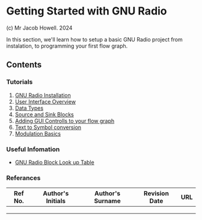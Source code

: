 # Getting Started with GNU Radio
(c) Mr Jacob Howell. 2024 <br>

In this section, we'll learn how to setup a basic GNU Radio project from instalation, to programming your first flow graph.

## Contents

### Tutorials
1. [GNU Radio Installation](./GNU-Radio-Installation/README.md)
2. [User Interface Overview](./User-Interface-Overview/README.md)
3. [Data Types](./Data-Types/README.md)
4. [Source and Sink Blocks]()
5. [Adding GUI Controlls to your flow graph]() 
6. [Text to Symbol conversion]()
7. [Modulation Basics]()

### Useful Infomation
* [GNU Radio Block Look up Table]()

### Referances
|Ref No.|Author's Initials|Author's Surname|Revision Date|URL|
|---|---|---|---|---|
|   |   |   |   |   |
|   |   |   |   |   |
|   |   |   |   |   |
